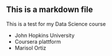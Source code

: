 ## This is a markdown file

This is a test for my Data Science course

* John Hopkins University
* Coursera plattform
* Marisol Ortiz
